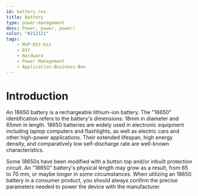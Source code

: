 ```yaml
---
id: battery_res
title: Battery
type: power-management
desc: Power, power, power!
color: "#212121"
tags:
    - MVP-DIY-Kit
    - DIY
    - Hardware
    - Power Management
    - Application-Business-Box
---
```


# Introduction

An 18650 battery is a rechargeable lithium-ion battery. The "18650" identification refers to the battery's dimensions: 18mm in diameter and 65mm in length. 18650 batteries are widely used in electronic equipment including laptop computers and flashlights, as well as electric cars and other high-power applications. Their extended lifespan, high energy density, and comparatively low self-discharge rate are well-known characteristics.

Some 18650s have been modified with a button top and/or inbuilt protection circuit. An "18650" battery's physical length may grow as a result, from 65 to 70 mm, or maybe longer in some circumstances.  When utilizing an 18650 battery in a consumer product, you should always confirm the precise parameters needed to power the device with the manufacturer.